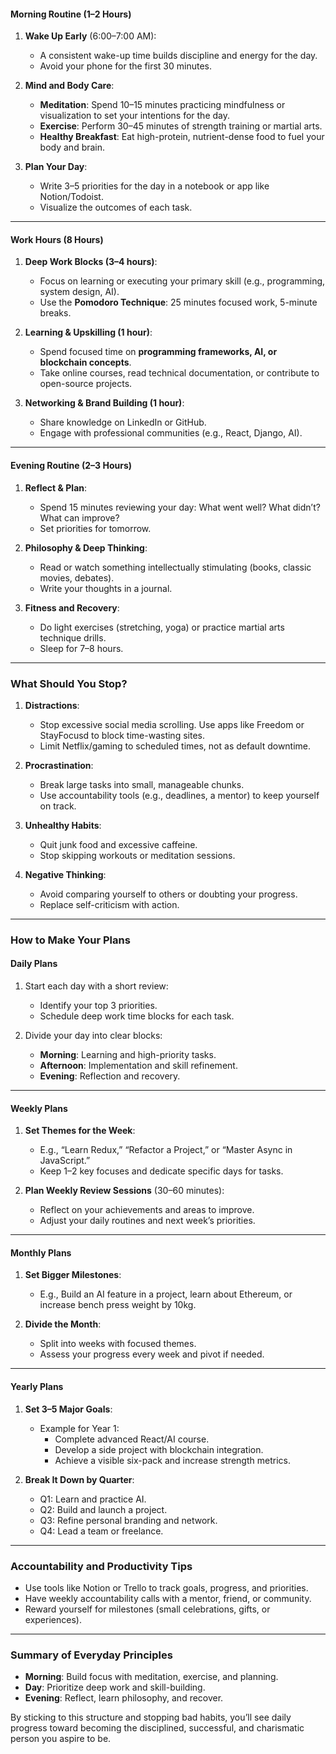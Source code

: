 #### **Morning Routine (1–2 Hours)**

1. **Wake Up Early** (6:00–7:00 AM):
    
    - A consistent wake-up time builds discipline and energy for the day.
    - Avoid your phone for the first 30 minutes.
2. **Mind and Body Care**:
    
    - **Meditation**: Spend 10–15 minutes practicing mindfulness or visualization to set your intentions for the day.
    - **Exercise**: Perform 30–45 minutes of strength training or martial arts.
    - **Healthy Breakfast**: Eat high-protein, nutrient-dense food to fuel your body and brain.
3. **Plan Your Day**:
    
    - Write 3–5 priorities for the day in a notebook or app like Notion/Todoist.
    - Visualize the outcomes of each task.

---

#### **Work Hours (8 Hours)**

1. **Deep Work Blocks (3–4 hours)**:
    
    - Focus on learning or executing your primary skill (e.g., programming, system design, AI).
    - Use the **Pomodoro Technique**: 25 minutes focused work, 5-minute breaks.
2. **Learning & Upskilling (1 hour)**:
    
    - Spend focused time on **programming frameworks, AI, or blockchain concepts**.
    - Take online courses, read technical documentation, or contribute to open-source projects.
3. **Networking & Brand Building (1 hour)**:
    
    - Share knowledge on LinkedIn or GitHub.
    - Engage with professional communities (e.g., React, Django, AI).

---

#### **Evening Routine (2–3 Hours)**

1. **Reflect & Plan**:
    
    - Spend 15 minutes reviewing your day: What went well? What didn’t? What can improve?
    - Set priorities for tomorrow.
2. **Philosophy & Deep Thinking**:
    
    - Read or watch something intellectually stimulating (books, classic movies, debates).
    - Write your thoughts in a journal.
3. **Fitness and Recovery**:
    
    - Do light exercises (stretching, yoga) or practice martial arts technique drills.
    - Sleep for 7–8 hours.

---

### **What Should You Stop?**

1. **Distractions**:
    
    - Stop excessive social media scrolling. Use apps like Freedom or StayFocusd to block time-wasting sites.
    - Limit Netflix/gaming to scheduled times, not as default downtime.
2. **Procrastination**:
    
    - Break large tasks into small, manageable chunks.
    - Use accountability tools (e.g., deadlines, a mentor) to keep yourself on track.
3. **Unhealthy Habits**:
    
    - Quit junk food and excessive caffeine.
    - Stop skipping workouts or meditation sessions.
4. **Negative Thinking**:
    
    - Avoid comparing yourself to others or doubting your progress.
    - Replace self-criticism with action.

---

### **How to Make Your Plans**

#### **Daily Plans**

1. Start each day with a short review:
    
    - Identify your top 3 priorities.
    - Schedule deep work time blocks for each task.
2. Divide your day into clear blocks:
    
    - **Morning**: Learning and high-priority tasks.
    - **Afternoon**: Implementation and skill refinement.
    - **Evening**: Reflection and recovery.

---

#### **Weekly Plans**

1. **Set Themes for the Week**:
    
    - E.g., “Learn Redux,” “Refactor a Project,” or “Master Async in JavaScript.”
    - Keep 1–2 key focuses and dedicate specific days for tasks.
2. **Plan Weekly Review Sessions** (30–60 minutes):
    
    - Reflect on your achievements and areas to improve.
    - Adjust your daily routines and next week’s priorities.

---

#### **Monthly Plans**

1. **Set Bigger Milestones**:
    
    - E.g., Build an AI feature in a project, learn about Ethereum, or increase bench press weight by 10kg.
2. **Divide the Month**:
    
    - Split into weeks with focused themes.
    - Assess your progress every week and pivot if needed.

---

#### **Yearly Plans**

1. **Set 3–5 Major Goals**:
    
    - Example for Year 1:
        - Complete advanced React/AI course.
        - Develop a side project with blockchain integration.
        - Achieve a visible six-pack and increase strength metrics.
2. **Break It Down by Quarter**:
    
    - Q1: Learn and practice AI.
    - Q2: Build and launch a project.
    - Q3: Refine personal branding and network.
    - Q4: Lead a team or freelance.

---

### **Accountability and Productivity Tips**

- Use tools like Notion or Trello to track goals, progress, and priorities.
- Have weekly accountability calls with a mentor, friend, or community.
- Reward yourself for milestones (small celebrations, gifts, or experiences).

---

### **Summary of Everyday Principles**

- **Morning**: Build focus with meditation, exercise, and planning.
- **Day**: Prioritize deep work and skill-building.
- **Evening**: Reflect, learn philosophy, and recover.

By sticking to this structure and stopping bad habits, you’ll see daily progress toward becoming the disciplined, successful, and charismatic person you aspire to be.